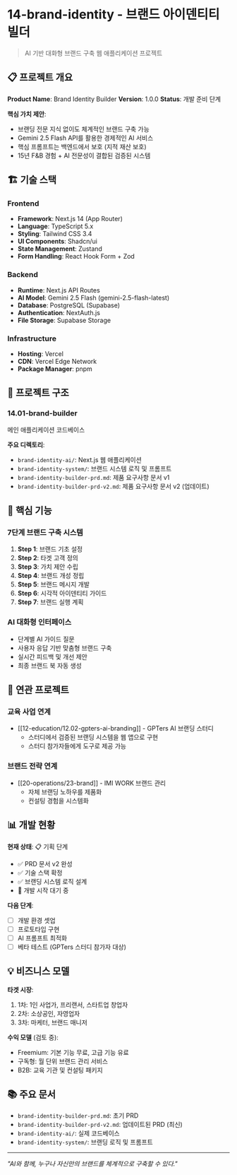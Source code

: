 # 14-brand-identity - 브랜드 아이덴티티 빌더

> AI 기반 대화형 브랜드 구축 웹 애플리케이션 프로젝트

## 📋 프로젝트 개요

**Product Name**: Brand Identity Builder
**Version**: 1.0.0
**Status**: 개발 준비 단계

**핵심 가치 제안**:
- 브랜딩 전문 지식 없이도 체계적인 브랜드 구축 가능
- Gemini 2.5 Flash API를 활용한 경제적인 AI 서비스
- 핵심 프롬프트는 백엔드에서 보호 (지적 재산 보호)
- 15년 F&B 경험 + AI 전문성이 결합된 검증된 시스템

## 🏗️ 기술 스택

### Frontend
- **Framework**: Next.js 14 (App Router)
- **Language**: TypeScript 5.x
- **Styling**: Tailwind CSS 3.4
- **UI Components**: Shadcn/ui
- **State Management**: Zustand
- **Form Handling**: React Hook Form + Zod

### Backend
- **Runtime**: Next.js API Routes
- **AI Model**: Gemini 2.5 Flash (gemini-2.5-flash-latest)
- **Database**: PostgreSQL (Supabase)
- **Authentication**: NextAuth.js
- **File Storage**: Supabase Storage

### Infrastructure
- **Hosting**: Vercel
- **CDN**: Vercel Edge Network
- **Package Manager**: pnpm

## 📁 프로젝트 구조

### 14.01-brand-builder
메인 애플리케이션 코드베이스

**주요 디렉토리**:
- `brand-identity-ai/`: Next.js 웹 애플리케이션
- `brand-identity-system/`: 브랜드 시스템 로직 및 프롬프트
- `brand-identity-builder-prd.md`: 제품 요구사항 문서 v1
- `brand-identity-builder-prd-v2.md`: 제품 요구사항 문서 v2 (업데이트)

## 🎯 핵심 기능

### 7단계 브랜드 구축 시스템
1. **Step 1**: 브랜드 기초 설정
2. **Step 2**: 타겟 고객 정의
3. **Step 3**: 가치 제안 수립
4. **Step 4**: 브랜드 개성 정립
5. **Step 5**: 브랜드 메시지 개발
6. **Step 6**: 시각적 아이덴티티 가이드
7. **Step 7**: 브랜드 실행 계획

### AI 대화형 인터페이스
- 단계별 AI 가이드 질문
- 사용자 응답 기반 맞춤형 브랜드 구축
- 실시간 피드백 및 개선 제안
- 최종 브랜드 북 자동 생성

## 🔗 연관 프로젝트

### 교육 사업 연계
- [[12-education/12.02-gpters-ai-branding]] - GPTers AI 브랜딩 스터디
  - 스터디에서 검증된 브랜딩 시스템을 웹 앱으로 구현
  - 스터디 참가자들에게 도구로 제공 가능

### 브랜드 전략 연계
- [[20-operations/23-brand]] - IMI WORK 브랜드 관리
  - 자체 브랜딩 노하우를 제품화
  - 컨설팅 경험을 시스템화

## 📊 개발 현황

**현재 상태**: 📋 기획 단계
- ✅ PRD 문서 v2 완성
- ✅ 기술 스택 확정
- ✅ 브랜딩 시스템 로직 설계
- 🚧 개발 시작 대기 중

**다음 단계**:
- [ ] 개발 환경 셋업
- [ ] 프로토타입 구현
- [ ] AI 프롬프트 최적화
- [ ] 베타 테스트 (GPTers 스터디 참가자 대상)

## 💡 비즈니스 모델

**타겟 시장**:
1. 1차: 1인 사업가, 프리랜서, 스타트업 창업자
2. 2차: 소상공인, 자영업자
3. 3차: 마케터, 브랜드 매니저

**수익 모델** (검토 중):
- Freemium: 기본 기능 무료, 고급 기능 유료
- 구독형: 월 단위 브랜드 관리 서비스
- B2B: 교육 기관 및 컨설팅 패키지

## 📚 주요 문서

- `brand-identity-builder-prd.md`: 초기 PRD
- `brand-identity-builder-prd-v2.md`: 업데이트된 PRD (최신)
- `brand-identity-ai/`: 실제 코드베이스
- `brand-identity-system/`: 브랜딩 로직 및 프롬프트

---

*"AI와 함께, 누구나 자신만의 브랜드를 체계적으로 구축할 수 있다."*

